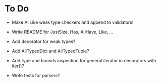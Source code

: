 # To Do
- Make AllLike weak type checkers and append to validators!
- Write README for JustSize, Has, AllHave, Like, ...


- Add decorator for weak types?
- Add AllTypedDict and AllTypedTuple?
- Add type and bounds inspection for general iterator in decorators with iter()?
- Write tests for parsers?
